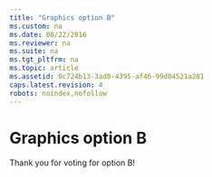 ```yaml
---
title: "Graphics option B"
ms.custom: na
ms.date: 08/22/2016
ms.reviewer: na
ms.suite: na
ms.tgt_pltfrm: na
ms.topic: article
ms.assetid: 0c724b13-3ad0-4395-af46-99d04521a281
caps.latest.revision: 4
robots: noindex,nofollow
---
```

# Graphics option B
Thank you for voting for option B!